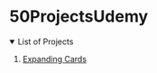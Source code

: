 # 50ProjectsUdemy

<details open="open">
  <summary>List of Projects</summary>
  <ol>
    <li>
      <a href="/1_expanding_cards/">Expanding Cards</a>
    </li>
 </ol>
</details>
